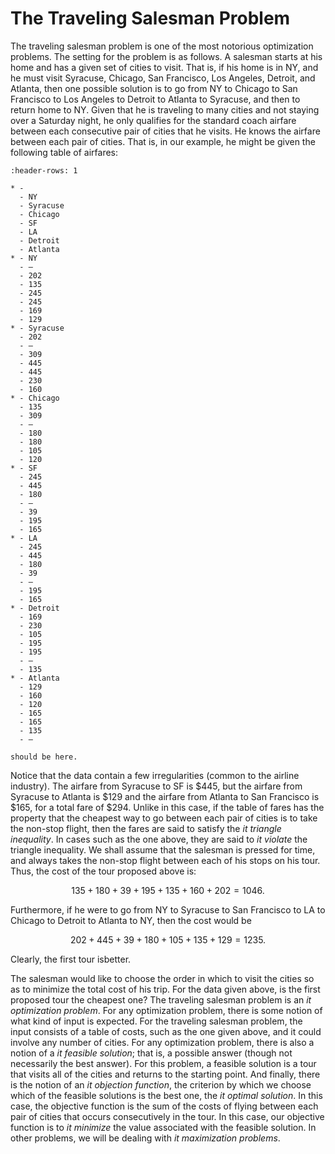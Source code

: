 # The Traveling Salesman Problem

The traveling salesman problem is one of the most notorious optimization
problems.  The setting for the problem is as follows. A salesman starts at his
home and has a given set of cities to visit.  That is, if his home is in NY,
and he must visit Syracuse, Chicago, San Francisco, Los Angeles, Detroit, and
Atlanta, then one possible solution is to go from NY to Chicago to San
Francisco to Los Angeles to Detroit to Atlanta to Syracuse, and then to return
home to NY.  Given that he is traveling to many cities and not staying over a
Saturday night, he only qualifies for the standard coach airfare between each
consecutive pair of cities that he visits.  He knows the airfare between each
pair of cities.  That is, in our example, he might be given the following table
of airfares:

```{list-table}
:header-rows: 1

* -
  - NY
  - Syracuse
  - Chicago
  - SF
  - LA
  - Detroit
  - Atlanta
* - NY
  - —
  - 202
  - 135
  - 245
  - 245
  - 169
  - 129
* - Syracuse
  - 202
  - —
  - 309
  - 445
  - 445
  - 230
  - 160
* - Chicago
  - 135
  - 309
  - —
  - 180
  - 180
  - 105
  - 120
* - SF
  - 245
  - 445
  - 180
  - —
  - 39
  - 195
  - 165
* - LA
  - 245
  - 445
  - 180
  - 39
  - —
  - 195
  - 165
* - Detroit
  - 169
  - 230
  - 105
  - 195
  - 195
  - —
  - 135
* - Atlanta
  - 129
  - 160
  - 120
  - 165
  - 165
  - 135
  - —
```

```{attention} Figure 1: A visualization of the traveling salesman problem
should be here.
```

Notice that the data contain a few irregularities (common to the airline
industry). The airfare from Syracuse to SF is \$445, but the airfare from
Syracuse to Atlanta is \$129 and the airfare from Atlanta to San Francisco is
\$165, for a total fare of \$294.  Unlike in this case, if the table of fares
has the property that the cheapest way to go between each pair of cities is to
take the non-stop flight, then the fares are said to satisfy the *it triangle
inequality*.  In cases such as the one above, they are said to *it violate*
the triangle inequality.  We shall assume that the salesman is pressed for
time, and always takes the non-stop flight between each of his stops on his
tour. Thus, the cost of the tour proposed above is:

$$135 + 180 + 39 + 195 + 135 + 160 + 202 = 1046.$$

Furthermore, if he were to go from NY to Syracuse to San Francisco to LA to
Chicago to Detroit to Atlanta to NY, then the cost would be

$$202+445 + 39 + 180 + 105 + 135 + 129 = 1235.$$

Clearly, the first tour isbetter.

The salesman would like to choose the order in which to
visit the cities so as to minimize the total cost of his trip.
For the data given above, is the first proposed tour the cheapest one?
The traveling salesman problem is an *it optimization problem*.
For any optimization problem, there is some notion of what kind of
input is expected.
For the traveling salesman problem,
the input consists of
a table of costs, such as the one given above, and it could
involve any number of cities. For any optimization problem,
there is also a notion of a *it feasible
solution*; that is, a possible answer (though not necessarily the
best answer). For this problem, a feasible solution is a tour that
visits all of the cities and returns to the starting point.
And finally,
there is the notion of an *it objection function*, the criterion
by which we choose which of the feasible solutions is the best one, the
*it optimal solution*.
In this case,
the objective function is the sum of the costs of
flying between each pair of cities
that occurs consecutively in the tour. In this case, our objective
function is to *it minimize* the value associated with the feasible
solution. In other problems, we will be dealing with *it maximization
problems*.